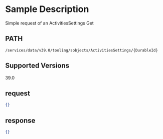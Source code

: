 # Sample Description
Simple request of an ActivitiesSettings Get

## PATH
```
/services/data/v39.0/tooling/sobjects/ActivitiesSettings/{DurableId}
```
## Supported Versions
39.0

## request
 ```json
 {}

```
## response
```json
{}
```
